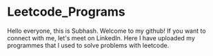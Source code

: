 # Leetcode_Programs
Hello everyone, this is Subhash.
Welcome to my github!
If you want to connect with me, let's meet on LinkedIn. Here I have uploaded my programmes that I used to solve problems with leetcode.


